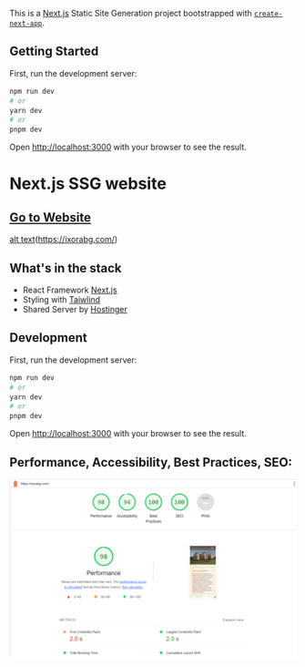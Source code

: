 This is a [Next.js](https://nextjs.org/) Static Site Generation project bootstrapped with [`create-next-app`](https://github.com/vercel/next.js/tree/canary/packages/create-next-app).

## Getting Started

First, run the development server:

```bash
npm run dev
# or
yarn dev
# or
pnpm dev
```

Open [http://localhost:3000](http://localhost:3000) with your browser to see the result.



# Next.js SSG website

## [Go to Website](https://ixorabg.com/)

[alt text](https://github.com/VasilGVasilev/nextJS/blob/main/project/welcomePic.png?raw=true)(https://ixorabg.com/)

## What's in the stack

- React Framework [Next.js](https://nextjs.org/)
- Styling with [Taiwlind](https://tailwindcss.com/)
- Shared Server by [Hostinger](https://www.hostinger.com/)

## Development

First, run the development server:

```bash
npm run dev
# or
yarn dev
# or
pnpm dev
```

Open [http://localhost:3000](http://localhost:3000) with your browser to see the result.


## Performance, Accessibility, Best Practices, SEO:

![alt text](https://github.com/VasilGVasilev/nextJS/blob/main/project/lighthouse.png?raw=true)
